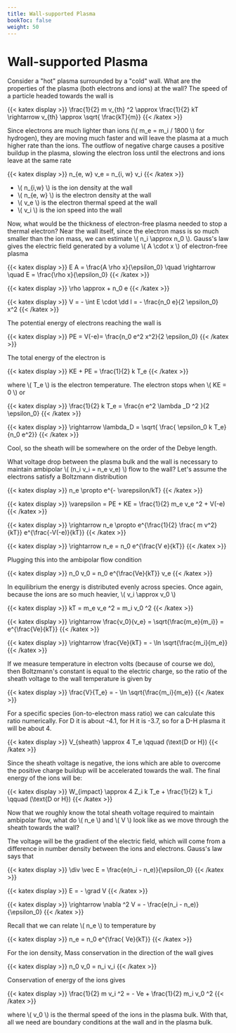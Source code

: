 ```yaml
---
title: Wall-supported Plasma
bookToc: false
weight: 50
---
```


# Wall-supported Plasma

Consider a "hot" plasma surrounded by a "cold" wall. What are the properties of the plasma (both electrons and ions) at the wall? The speed of a particle headed towards the wall is


{{< katex display >}}
\frac{1}{2} m v_{th} ^2 \approx \frac{1}{2} kT \rightarrow v_{th} \approx \sqrt{ \frac{kT}{m}}
{{< /katex >}}


Since electrons are much lighter than ions (\\( m_e = m_i / 1800 \\) for hydrogen), they are moving much faster and will leave the plasma at a much higher rate than the ions. The outflow of negative charge causes a positive buildup in the plasma, slowing the electron loss until the electrons and ions leave at the same rate


{{< katex display >}}
n_{e, w} v_e = n_{i, w} v_i
{{< /katex >}}


- \\( n_{i,w} \\) is the ion density at the wall
- \\( n_{e, w} \\) is the electron density at the wall
- \\( v_e \\) is the electron thermal speed at the wall
- \\( v_i \\) is the ion speed into the wall

Now, what would be the thickness of electron-free plasma needed to stop a thermal electron? Near the wall itself, since the electron mass is so much smaller than the ion mass, we can estimate \\( n_i \approx n_0 \\). Gauss's law gives the electric field generated by a volume \\( A \cdot x \\) of electron-free plasma


{{< katex display >}}
E A = \frac{A \rho x}{\epsilon_0} \quad \rightarrow \quad E = \frac{\rho x}{\epsilon_0}
{{< /katex >}}
 

{{< katex display >}}
\rho \approx + n_0 e
{{< /katex >}}


{{< katex display >}}
V = - \int E \cdot \dd l = - \frac{n_0 e}{2 \epsilon_0} x^2
{{< /katex >}}

The potential energy of electrons reaching the wall is


{{< katex display >}}
PE = V(-e)= \frac{n_0 e^2 x^2}{2 \epsilon_0}
{{< /katex >}}


The total energy of the electron is

{{< katex display >}}
KE + PE = \frac{1}{2} k T_e
{{< /katex >}}

where \\( T_e \\) is the electron temperature. The electron stops when \\( KE = 0  \\) or

{{< katex display >}}
\frac{1}{2} k T_e = \frac{n e^2 \lambda _D ^2 }{2 \epsilon_0}
{{< /katex >}}


{{< katex display >}}
\rightarrow \lambda_D = \sqrt{ \frac{ \epsilon_0 k T_e}{n_0 e^2}}
{{< /katex >}}


Cool, so the sheath will be somewhere on the order of the Debye length.

What voltage drop between the plasma bulk and the wall is necessary to maintain ambipolar \\( (n_i v_i = n_e v_e) \\) flow to the wall? Let's assume the electrons satisfy a Boltzmann distribution


{{< katex display >}}
n_e \propto e^{- \varepsilon/kT}
{{< /katex >}}


{{< katex display >}}
\varepsilon = PE + KE = \frac{1}{2} m_e v_e ^2 + V(-e)
{{< /katex >}}


{{< katex display >}}
\rightarrow n_e \propto e^{\frac{1}{2} \frac{ m v^2}{kT}} e^{\frac{-V(-e)}{kT}}
{{< /katex >}}


{{< katex display >}}
\rightarrow n_e = n_0 e^{\frac{V e}{kT}}
{{< /katex >}}


Plugging this into the ambipolar flow condition


{{< katex display >}}
n_0 v_0 = n_0 e^{\frac{Ve}{kT}} v_e
{{< /katex >}}


In equilibrium the energy is distributed evenly across species. Once again, because the ions are so much heavier, \\( v_i \approx v_0 \\) 


{{< katex display >}}
kT = m_e v_e ^2 = m_i v_0 ^2
{{< /katex >}}


{{< katex display >}}
\rightarrow \frac{v_0}{v_e} = \sqrt{\frac{m_e}{m_i}} = e^{\frac{Ve}{kT}}
{{< /katex >}}


{{< katex display >}}
\rightarrow \frac{Ve}{kT} = - \ln \sqrt{\frac{m_i}{m_e}}
{{< /katex >}}


If we measure temperature in electron volts (because of course we do), then Boltzmann's constant is equal to the electric charge, so the ratio of the sheath voltage to the wall temperature is given by


{{< katex display >}}
\frac{V}{T_e} = - \ln \sqrt{\frac{m_i}{m_e}}
{{< /katex >}}


For a specific species (ion-to-electron mass ratio) we can calculate this ratio numerically. For D it is about -4.1, for H it is -3.7, so for a D-H plasma it will be about 4.


{{< katex display >}}
V_{sheath} \approx 4 T_e \qquad (\text{D or H})
{{< /katex >}}


Since the sheath voltage is negative, the ions which are able to overcome the positive charge buildup will be accelerated towards the wall. The final energy of the ions will be:


{{< katex display >}}
W_{impact} \approx 4 Z_i k T_e + \frac{1}{2} k T_i \qquad (\text{D or H})
{{< /katex >}}


Now that we roughly know the total sheath voltage required to maintain ambipolar flow, what do \\( n_e \\) and \\( V \\) look like as we move through the sheath towards the wall?

The voltage will be the gradient of the electric field, which will come from a difference in number density between the ions and electrons. Gauss's law says that


{{< katex display >}}
\div \vec E = \frac{e(n_i - n_e)}{\epsilon_0}
{{< /katex >}}


{{< katex display >}}
E = - \grad V
{{< /katex >}}


{{< katex display >}}
\rightarrow \nabla ^2 V = - \frac{e(n_i - n_e)}{\epsilon_0}
{{< /katex >}}


Recall that we can relate \\( n_e \\) to temperature by


{{< katex display >}}
n_e = n_0 e^{\frac{ Ve}{kT}}
{{< /katex >}}


For the ion density, Mass conservation in the direction of the wall gives


{{< katex display >}}
n_0 v_0 = n_i v_i
{{< /katex >}}


Conservation of energy of the ions gives


{{< katex display >}}
\frac{1}{2} m v_i ^2 = - Ve + \frac{1}{2} m_i v_0 ^2
{{< /katex >}}


where \\( v_0 \\) is the thermal speed of the ions in the plasma bulk. With that, all we need are boundary conditions at the wall and in the plasma bulk. 